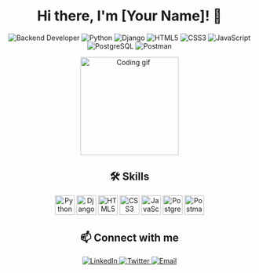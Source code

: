 <h1 align="center">Hi there, I'm [Your Name]! 👋</h1>

<p align="center">
  <img src="https://img.shields.io/badge/Backend-Developer-blue" alt="Backend Developer">
  <img src="https://img.shields.io/badge/Python-3776AB?logo=python&logoColor=white" alt="Python">
  <img src="https://img.shields.io/badge/Django-092E20?logo=django&logoColor=white" alt="Django">
  <img src="https://img.shields.io/badge/HTML5-E34F26?logo=html5&logoColor=white" alt="HTML5">
  <img src="https://img.shields.io/badge/CSS3-1572B6?logo=css3&logoColor=white" alt="CSS3">
  <img src="https://img.shields.io/badge/JavaScript-F7DF1E?logo=javascript&logoColor=black" alt="JavaScript">
  <img src="https://img.shields.io/badge/PostgreSQL-336791?logo=postgresql&logoColor=white" alt="PostgreSQL">
  <img src="https://img.shields.io/badge/Postman-FF6C37?logo=postman&logoColor=white" alt="Postman">
</p>

<p align="center">
  <img src="https://media.giphy.com/media/QHE5gWI0QjqF2/giphy.gif" width="200" alt="Coding gif">
</p>

<h2 align="center">🛠️ Skills</h2>
<p align="center">
  <img src="https://img.icons8.com/color/48/000000/python.png" alt="Python" width="40" height="40"/>
  <img src="https://img.icons8.com/ios/50/000000/django.png" alt="Django" width="40" height="40"/>
  <img src="https://img.icons8.com/color/48/000000/html-5.png" alt="HTML5" width="40" height="40"/>
  <img src="https://img.icons8.com/color/48/000000/css3.png" alt="CSS3" width="40" height="40"/>
  <img src="https://img.icons8.com/color/48/000000/javascript.png" alt="JavaScript" width="40" height="40"/>
  <img src="https://img.icons8.com/color/48/000000/postgreesql.png" alt="PostgreSQL" width="40" height="40"/>
  <img src="https://img.icons8.com/dusk/64/000000/postman-api.png" alt="Postman" width="40" height="40"/>
</p>

<h2 align="center">📫 Connect with me</h2>
<p align="center">
  <a href="#" target="_blank">
    <img src="https://img.icons8.com/fluent/48/000000/linkedin.png" alt="LinkedIn"/>
  </a>
  <a href="#" target="_blank">
    <img src="https://img.icons8.com/fluent/48/000000/twitter.png" alt="Twitter"/>
  </a>
  <a href="mailto:your-email@example.com" target="_blank">
    <img src="https://img.icons8.com/fluent/48/000000/email.png" alt="Email"/>
  </a>
</p>
